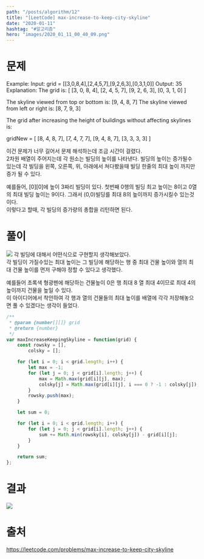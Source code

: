 ```yaml
---
path: "/posts/algorithm/12"
title: "[LeetCode] max-increase-to-keep-city-skyline"
date: "2020-01-11"
hashtag: "#알고리즘"
hero: "images/2020_01_11_00_40_09.png"
---
```


# 문제

Example:
Input: grid = [[3,0,8,4],[2,4,5,7],[9,2,6,3],[0,3,1,0]]
Output: 35
Explanation:
The grid is:
[ [3, 0, 8, 4],
[2, 4, 5, 7],
[9, 2, 6, 3],
[0, 3, 1, 0] ]

The skyline viewed from top or bottom is: [9, 4, 8, 7]
The skyline viewed from left or right is: [8, 7, 9, 3]

The grid after increasing the height of buildings without affecting skylines is:

gridNew = [ [8, 4, 8, 7],
[7, 4, 7, 7],
[9, 4, 8, 7],
[3, 3, 3, 3] ]

이건 문제가 너무 길어서 문제 해석하는데 조금 시간이 걸렸다.  
2차원 배열이 주어지는데 각 원소는 빌딩의 높이를 나타낸다. 빌딩의 높이는 증가될수 있는데 각 빌딩을 왼쪽, 오른쪽, 위, 아래에서 쳐다봤을때 빌딩 한줄의 최대 높이 까지만 증가 될 수 있다.

예를들어, [0][0]에 높이 3짜리 빌딩이 있다. 첫번째 0행의 빌딩 최고 높이는 8이고 0열의 최대 빌딩 높이는 9이다. 그래서 (0,0)빌딩를 최대 8의 높이까지 증가시킬수 있는것이다.  
이렇다고 할때, 각 빌딩의 증가량의 총합을 리턴하면 된다.

# 풀이

![](/images/2020-01-11-00-35-49.png)
각 빌딩에 대해서 어떤식으로 구현할지 생각해보았다.  
각 빌딩이 가질수있는 최대 높이는 그 빌딩에 해당하는 행 중 최대 건물 높이와 열의 최대 건물 높이를 먼저 구해야 정할 수 있다고 생각했다.

예를들어 초록색 형광펜에 해당하는 건물높이 0은 행 최대 8 열 최대 4이므로 최대 4의 높이까지 건물을 높일 수 있다.  
이 아이디어에서 착안하여 각 행과 열의 건물들의 최대 높이를 배열에 각각 저장해놓으면 풀 수 있겠다는 생각이 들었다.

```javascript
/**
 * @param {number[][]} grid
 * @return {number}
 */
var maxIncreaseKeepingSkyline = function(grid) {
	const rowsky = [],
		colsky = [];

	for (let i = 0; i < grid.length; i++) {
		let max = -1;
		for (let j = 0; j < grid[i].length; j++) {
			max = Math.max(grid[i][j], max);
			colsky[j] = Math.max(grid[i][j], i === 0 ? -1 : colsky[j]);
		}
		rowsky.push(max);
	}

	let sum = 0;

	for (let i = 0; i < grid.length; i++) {
		for (let j = 0; j < grid[i].length; j++) {
			sum += Math.min(rowsky[i], colsky[j]) - grid[i][j];
		}
	}

	return sum;
};
```

# 결과

![](/images/2020_01_11_00_40_09.png)

# 출처

https://leetcode.com/problems/max-increase-to-keep-city-skyline
